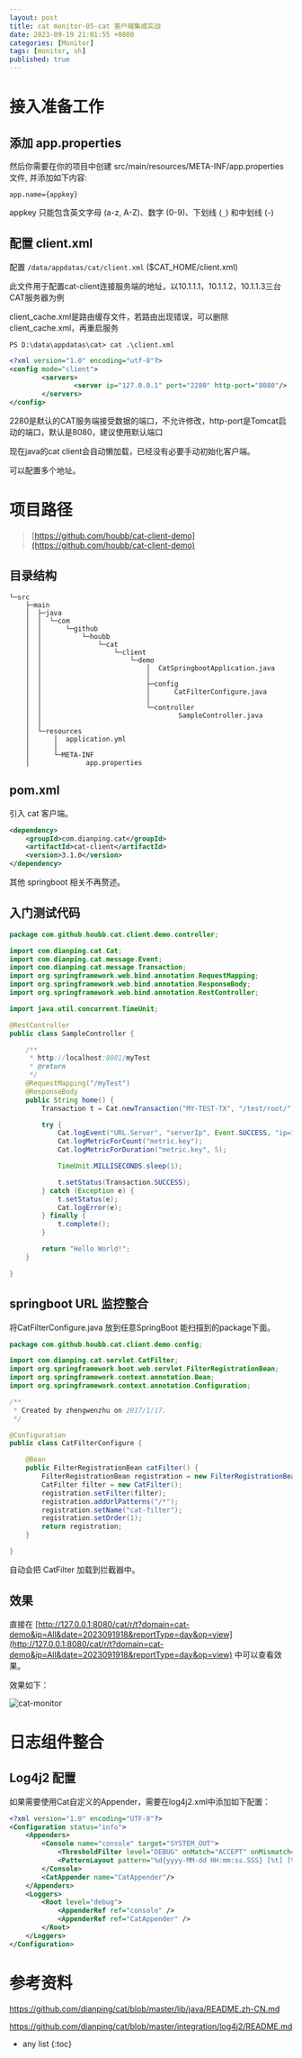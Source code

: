 ```yaml
---
layout: post
title: cat monitor-05-cat 客户端集成实战
date: 2023-09-19 21:01:55 +0800
categories: [Monitor]
tags: [monitor, sh]
published: true
---
```


# 接入准备工作

## 添加 app.properties

然后你需要在你的项目中创建 src/main/resources/META-INF/app.properties 文件, 并添加如下内容:

```
app.name={appkey}
```

appkey 只能包含英文字母 (a-z, A-Z)、数字 (0-9)、下划线 (`_`) 和中划线 (-)

## 配置 client.xml

配置 `/data/appdatas/cat/client.xml` ($CAT_HOME/client.xml)

此文件用于配置cat-client连接服务端的地址，以10.1.1.1，10.1.1.2，10.1.1.3三台CAT服务器为例

client_cache.xml是路由缓存文件，若路由出现错误，可以删除client_cache.xml，再重启服务

```
PS D:\data\appdatas\cat> cat .\client.xml
```

```xml
<?xml version="1.0" encoding="utf-8"?>
<config mode="client">
        <servers>
                <server ip="127.0.0.1" port="2280" http-port="8080"/>
        </servers>
</config>
```
2280是默认的CAT服务端接受数据的端口，不允许修改，http-port是Tomcat启动的端口，默认是8080，建议使用默认端口

现在java的cat client会自动懒加载，已经没有必要手动初始化客户端。

可以配置多个地址。

# 项目路径

> [https://github.com/houbb/cat-client-demo](https://github.com/houbb/cat-client-demo)

## 目录结构

```
└─src
    ├─main
    │  ├─java
    │  │  └─com
    │  │      └─github
    │  │          └─houbb
    │  │              └─cat
    │  │                  └─client
    │  │                      └─demo
    │  │                          │  CatSpringbootApplication.java
    │  │                          │
    │  │                          ├─config
    │  │                          │      CatFilterConfigure.java
    │  │                          │
    │  │                          └─controller
    │  │                                  SampleController.java
    │  │
    │  └─resources
    │      │  application.yml
    │      │
    │      └─META-INF
    │              app.properties
```


## pom.xml

引入 cat 客户端。

```xml
<dependency>
    <groupId>com.dianping.cat</groupId>
    <artifactId>cat-client</artifactId>
    <version>3.1.0</version>
</dependency>
```

其他 springboot 相关不再赘述。

## 入门测试代码

```java
package com.github.houbb.cat.client.demo.controller;

import com.dianping.cat.Cat;
import com.dianping.cat.message.Event;
import com.dianping.cat.message.Transaction;
import org.springframework.web.bind.annotation.RequestMapping;
import org.springframework.web.bind.annotation.ResponseBody;
import org.springframework.web.bind.annotation.RestController;

import java.util.concurrent.TimeUnit;

@RestController
public class SampleController {

    /**
     * http://localhost:8081/myTest
     * @return
     */
    @RequestMapping("/myTest")
    @ResponseBody
    public String home() {
        Transaction t = Cat.newTransaction("MY-TEST-TX", "/test/root/");

        try {
            Cat.logEvent("URL.Server", "serverIp", Event.SUCCESS, "ip=127.0.0.1");
            Cat.logMetricForCount("metric.key");
            Cat.logMetricForDuration("metric.key", 5);

            TimeUnit.MILLISECONDS.sleep(1);

            t.setStatus(Transaction.SUCCESS);
        } catch (Exception e) {
            t.setStatus(e);
            Cat.logError(e);
        } finally {
            t.complete();
        }

        return "Hello World!";
    }

}
```

## springboot URL 监控整合

将CatFilterConfigure.java 放到任意SpringBoot 能扫描到的package下面。

```java
package com.github.houbb.cat.client.demo.config;

import com.dianping.cat.servlet.CatFilter;
import org.springframework.boot.web.servlet.FilterRegistrationBean;
import org.springframework.context.annotation.Bean;
import org.springframework.context.annotation.Configuration;

/**
 * Created by zhengwenzhu on 2017/1/17.
 */

@Configuration
public class CatFilterConfigure {

    @Bean
    public FilterRegistrationBean catFilter() {
        FilterRegistrationBean registration = new FilterRegistrationBean();
        CatFilter filter = new CatFilter();
        registration.setFilter(filter);
        registration.addUrlPatterns("/*");
        registration.setName("cat-filter");
        registration.setOrder(1);
        return registration;
    }

}
```

自动会把 CatFilter 加载到拦截器中。

## 效果

直接在 [http://127.0.0.1:8080/cat/r/t?domain=cat-demo&ip=All&date=2023091918&reportType=day&op=view](http://127.0.0.1:8080/cat/r/t?domain=cat-demo&ip=All&date=2023091918&reportType=day&op=view) 中可以查看效果。

效果如下：

![cat-monitor](https://img-blog.csdnimg.cn/c5a0c4e1dbd34e179ebe12250c4a645e.png#pic_center)

# 日志组件整合

## Log4j2 配置

如果需要使用Cat自定义的Appender，需要在log4j2.xml中添加如下配置：

```xml
<?xml version="1.0" encoding="UTF-8"?>
<Configuration status="info">
    <Appenders>
        <Console name="console" target="SYSTEM_OUT">
            <ThresholdFilter level="DEBUG" onMatch="ACCEPT" onMismatch="DENY" />
            <PatternLayout pattern="%d{yyyy-MM-dd HH:mm:ss.SSS} [%t] [%-5p]  %c - %m%n" />
        </Console>
        <CatAppender name="CatAppender"/>
    </Appenders>
    <Loggers>
        <Root level="debug">
            <AppenderRef ref="console" />
            <AppenderRef ref="CatAppender" />
        </Root>
    </Loggers>
</Configuration>
```

# 参考资料

https://github.com/dianping/cat/blob/master/lib/java/README.zh-CN.md

https://github.com/dianping/cat/blob/master/integration/log4j2/README.md

* any list
{:toc}